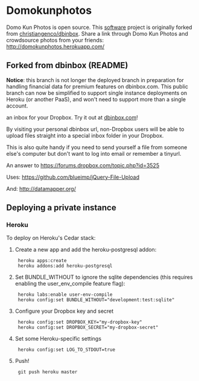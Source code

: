 Domokunphotos
=============

Domo Kun Photos is open source. This [software](https://github.com/raywu/domokunphotos) project is originally forked from [christiangenco/dbinbox](https://github.com/christiangenco/dbinbox). Share a link through Domo Kun Photos and crowdsource photos from your friends: http://domokunphotos.herokuapp.com/

Forked from dbinbox (README)
----------------------------

**Notice**: this branch is not longer the deployed branch in preparation for handling financial data for premium features on dbinbox.com. This public branch can now be simplified to support single instance deployments on Heroku (or another PaaS), and won't need to support more than a single account.

an inbox for your Dropbox. Try it out at [dbinbox.com](http://dbinbox.com)!

By visiting your personal dbinbox url, non-Dropbox users will be able to upload files straight into a special inbox folder in your Dropbox.

This is also quite handy if you need to send yourself a file from someone else's computer but don't want to log into email or remember a tinyurl.

An answer to https://forums.dropbox.com/topic.php?id=3525

Uses: https://github.com/blueimp/jQuery-File-Upload

And: http://datamapper.org/


Deploying a private instance
-----------------------------

### Heroku

To deploy on Heroku's Cedar stack:

1. Create a new app and add the heroku-postgresql addon:

        heroku apps:create
        heroku addons:add heroku-postgresql

2. Set BUNDLE_WITHOUT to ignore the sqlite dependencies (this requires
   enabling the user_env_compile feature flag):

        heroku labs:enable user-env-compile
        heroku config:set BUNDLE_WITHOUT="development:test:sqlite"

3. Configure your Dropbox key and secret

        heroku config:set DROPBOX_KEY="my-dropbox-key"
        heroku config:set DROPBOX_SECRET="my-dropbox-secret"

4. Set some Heroku-specific settings

        heroku config:set LOG_TO_STDOUT=true

5. Push!

        git push heroku master
